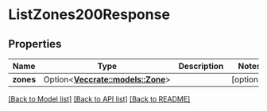 # ListZones200Response

## Properties

Name | Type | Description | Notes
------------ | ------------- | ------------- | -------------
**zones** | Option<[**Vec<crate::models::Zone>**](zone.md)> |  | [optional]

[[Back to Model list]](../README.md#documentation-for-models) [[Back to API list]](../README.md#documentation-for-api-endpoints) [[Back to README]](../README.md)


